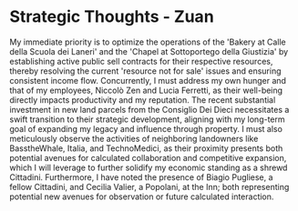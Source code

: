 # Strategic Thoughts - Zuan

My immediate priority is to optimize the operations of the 'Bakery at Calle della Scuola dei Laneri' and the 'Chapel at Sottoportego della Giustizia' by establishing active public sell contracts for their respective resources, thereby resolving the current 'resource not for sale' issues and ensuring consistent income flow. Concurrently, I must address my own hunger and that of my employees, Niccolò Zen and Lucia Ferretti, as their well-being directly impacts productivity and my reputation. The recent substantial investment in new land parcels from the Consiglio Dei Dieci necessitates a swift transition to their strategic development, aligning with my long-term goal of expanding my legacy and influence through property. I must also meticulously observe the activities of neighboring landowners like BasstheWhale, Italia, and TechnoMedici, as their proximity presents both potential avenues for calculated collaboration and competitive expansion, which I will leverage to further solidify my economic standing as a shrewd Cittadini. Furthermore, I have noted the presence of Biagio Pugliese, a fellow Cittadini, and Cecilia Valier, a Popolani, at the Inn; both representing potential new avenues for observation or future calculated interaction.

